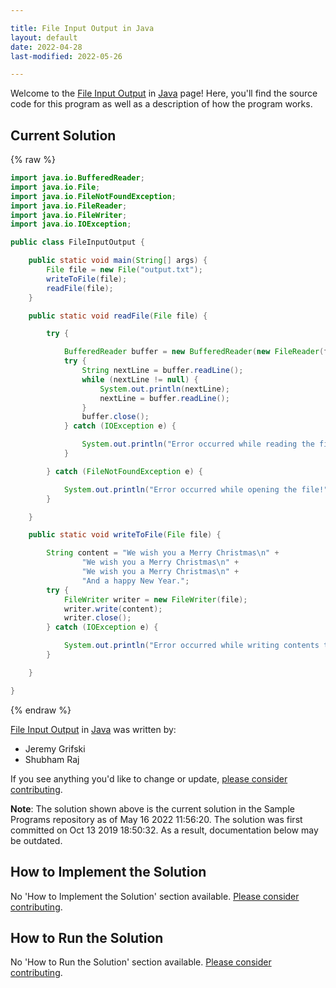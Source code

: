 ```yaml
---

title: File Input Output in Java
layout: default
date: 2022-04-28
last-modified: 2022-05-26

---
```


Welcome to the [File Input Output](https://sampleprograms.io/projects/file-input-output) in [Java](https://sampleprograms.io/languages/java) page! Here, you'll find the source code for this program as well as a description of how the program works.

## Current Solution

{% raw %}

```java
import java.io.BufferedReader;
import java.io.File;
import java.io.FileNotFoundException;
import java.io.FileReader;
import java.io.FileWriter;
import java.io.IOException;

public class FileInputOutput {

	public static void main(String[] args) {
		File file = new File("output.txt");
		writeToFile(file);
		readFile(file);
	}

	public static void readFile(File file) {

		try {

			BufferedReader buffer = new BufferedReader(new FileReader(file));
			try {
				String nextLine = buffer.readLine();
				while (nextLine != null) {
					System.out.println(nextLine);
					nextLine = buffer.readLine();
				}
				buffer.close();
			} catch (IOException e) {

				System.out.println("Error occurred while reading the file");
			}

		} catch (FileNotFoundException e) {

			System.out.println("Error occurred while opening the file!");
		}

	}

	public static void writeToFile(File file) {

		String content = "We wish you a Merry Christmas\n" +
				"We wish you a Merry Christmas\n" +
				"We wish you a Merry Christmas\n" +
				"And a happy New Year.";
		try {
			FileWriter writer = new FileWriter(file);
			writer.write(content);
			writer.close();
		} catch (IOException e) {

			System.out.println("Error occurred while writing contents to file!");
		}

	}

}
```

{% endraw %}

[File Input Output](https://sampleprograms.io/projects/file-input-output) in [Java](https://sampleprograms.io/languages/java) was written by:

- Jeremy Grifski
- Shubham Raj

If you see anything you'd like to change or update, [please consider contributing](https://github.com/TheRenegadeCoder/sample-programs).

**Note**: The solution shown above is the current solution in the Sample Programs repository as of May 16 2022 11:56:20. The solution was first committed on Oct 13 2019 18:50:32. As a result, documentation below may be outdated.

## How to Implement the Solution

No 'How to Implement the Solution' section available. [Please consider contributing](https://github.com/TheRenegadeCoder/sample-programs-website).

## How to Run the Solution

No 'How to Run the Solution' section available. [Please consider contributing](https://github.com/TheRenegadeCoder/sample-programs-website).
